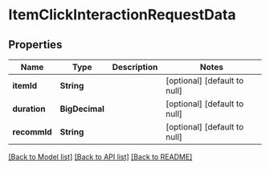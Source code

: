 # ItemClickInteractionRequestData
## Properties

| Name | Type | Description | Notes |
|------------ | ------------- | ------------- | -------------|
| **itemId** | **String** |  | [optional] [default to null] |
| **duration** | **BigDecimal** |  | [optional] [default to null] |
| **recommId** | **String** |  | [optional] [default to null] |

[[Back to Model list]](../README.md#documentation-for-models) [[Back to API list]](../README.md#documentation-for-api-endpoints) [[Back to README]](../README.md)

